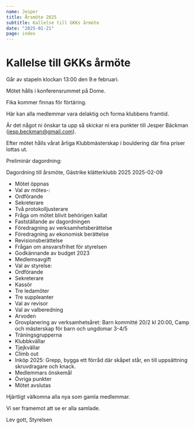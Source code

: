 ```yaml
---
name: Jesper
title: Årsmöte 2025
subtitle: Kallelse till GKKs årmöte
date: "2025-01-21"
page: index
---
```


# Kallelse till GKKs årmöte

Går av stapeln klockan 13:00 den 9:e februari.

Mötet hålls i konferensrummet på Dome.

Fika kommer finnas för förtäring.

Här kan alla medlemmar vara delaktig och forma klubbens framtid.

Är det något ni önskar ta upp så skickar ni era punkter till Jesper Bäckman
(jesp.beckman@gmail.com).

Efter mötet hålls vårat årliga Klubbmästerskap i bouldering där fina priser lottas ut.

Preliminär dagordning:

Dagordning till årsmöte, Gästrike klätterklubb 2025
2025-02-09

- Mötet öppnas
- Val av mötes-:
- Ordförande
- Sekreterare
- Två protokolljusterare
- Fråga om mötet blivit behörigen kallat
- Fastställande av dagordningen
- Föredragning av verksamhetsberättelse
- Föredragning av ekonomisk berättelse
- Revisionsberättelse
- Frågan om ansvarsfrihet för styrelsen
- Godkännande av budget 2023
- Medlemsavgift
- Val av styrelse:
- Ordförande
- Sekreterare
- Kassör
- Tre ledamöter
- Tre suppleanter
- Val av revisor
- Val av valberedning
- Arvoden
- Grovplanering av verksamhetsåret: Barn kommitté 20/2 kl 20:00, Camp och mästerskap för barn och ungdomar 3-4/5
- Träningsgrupperna
- Klubbkvällar
- Tjejkvällar
- Climb out
- Inköp 2025: Grepp, bygga ett förråd där skåpet står, en till uppsättning skruvdragare och knack.
- Medlemmars önskemål
- Övriga punkter
- Mötet avslutas

Hjärtligt välkomna alla nya som gamla medlemmar.

Vi ser framemot att se er alla samlade.

Lev gott,
Styrelsen
